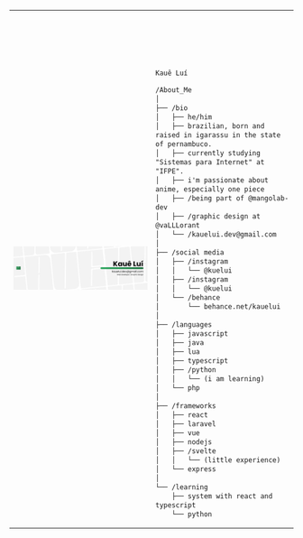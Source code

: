 <table>
  <tr>
    <td style="width: 50%;">
       <img src="https://github.com/KaueLui/kauelui/blob/main/image.png" alt="Image" style="width: 200%; border: none;"/>
    </td>
    <td style="width: 50%; vertical-align: top;">
      <p style="font-family: Montserrat; font-size: 100px;">
       
    Kauê Luí

</p>

    /About_Me
    │
    ├── /bio
    │   ├── he/him
    │   ├── brazilian, born and raised in igarassu in the state of pernambuco.
    │   ├── currently studying "Sistemas para Internet" at "IFPE".
    │   ├── i'm passionate about anime, especially one piece
    │   ├── /being part of @mangolab-dev
    │   ├── /graphic design at @vaLLLorant
    │   └── /kauelui.dev@gmail.com
    │
    ├── /social media
    │   ├── /instagram
    │   │   └── @kuelui
    │   ├── /instagram
    │   │   └── @kuelui
    │   └── /behance
    │       └── behance.net/kauelui
    │
    ├── /languages
    │   ├── javascript
    │   ├── java
    │   ├── lua
    │   ├── typescript
    │   ├── /python
    │   │   └── (i am learning)
    │   └── php
    │  
    ├── /frameworks
    │   ├── react
    │   ├── laravel
    │   ├── vue
    │   ├── nodejs
    │   ├── /svelte
    │   │   └── (little experience)
    │   └── express
    │
    └── /learning
        ├── system with react and typescript
        └── python
        
  </tr>
</table>